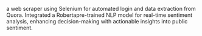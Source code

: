 a web scraper using Selenium for automated login and data extraction from Quora. Integrated a Robertapre-trained NLP model for real-time sentiment analysis, enhancing decision-making with actionable insights into public sentiment.
